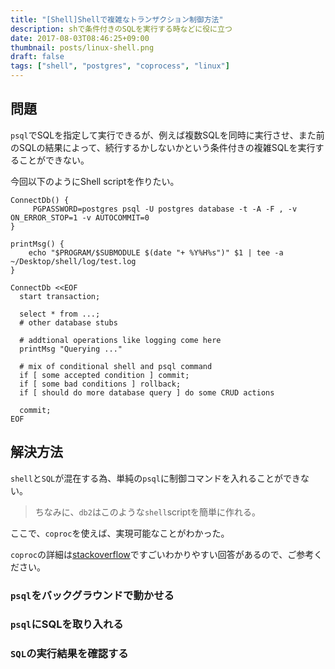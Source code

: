 ```yaml
---
title: "[Shell]Shellで複雑なトランザクション制御方法"
description: shで条件付きのSQLを実行する時などに役に立つ
date: 2017-08-03T08:46:25+09:00
thumbnail: posts/linux-shell.png
draft: false
tags: ["shell", "postgres", "coprocess", "linux"]
---
```


## 問題
`psql`でSQLを指定して実行できるが、例えば複数SQLを同時に実行させ、また前のSQLの結果によって、続行するかしないかという条件付きの複雑SQLを実行することができない。

今回以下のようにShell scriptを作りたい。
```shell script
ConnectDb() {
	 PGPASSWORD=postgres psql -U postgres database -t -A -F , -v ON_ERROR_STOP=1 -v AUTOCOMMIT=0
}

printMsg() {
	echo "$PROGRAM/$SUBMODULE $(date "+ %Y%H%s")" $1 | tee -a ~/Desktop/shell/log/test.log
}

ConnectDb <<EOF
  start transaction;

  select * from ...;
  # other database stubs

  # addtional operations like logging come here
  printMsg "Querying ..."

  # mix of conditional shell and psql command
  if [ some accepted condition ] commit;
  if [ some bad conditions ] rollback;
  if [ should do more database query ] do some CRUD actions
  
  commit;
EOF
```

## 解決方法
`shell`と`SQL`が混在する為、単純の`psql`に制御コマンドを入れることができない。
> ちなみに、`db2`はこのような`shell`scriptを簡単に作れる。

ここで、`coproc`を使えば、実現可能なことがわかった。

`coproc`の詳細は[stackoverflow](https://unix.stackexchange.com/questions/86270/how-do-you-use-the-command-coproc-in-various-shells)ですごいわかりやすい回答があるので、ご参考ください。

### `psql`をバックグラウンドで動かせる

### `psql`にSQLを取り入れる

### `SQL`の実行結果を確認する



